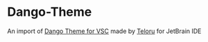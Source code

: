 # Dango-Theme
An import of [Dango Theme for VSC](https://marketplace.visualstudio.com/items?itemName=teloru.dango-theme) made by [Teloru](https://bento.me/teloru) for JetBrain IDE
